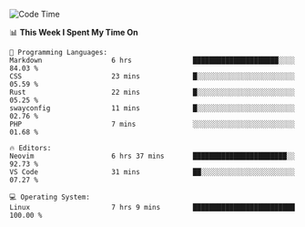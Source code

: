 <!-- [![Top Langs](https://github-readme-stats.vercel.app/api/top-langs/?username=gagahsyuja&theme=dracula&hide_border=true&border_radius=7)](https://github.com/anuraghazra/github-readme-stats) -->

<!--START_SECTION:waka-->
![Code Time](http://img.shields.io/badge/Code%20Time-275%20hrs%2040%20mins-blue)

📊 **This Week I Spent My Time On** 

```text
💬 Programming Languages: 
Markdown                 6 hrs               █████████████████████░░░░   84.03 % 
CSS                      23 mins             █░░░░░░░░░░░░░░░░░░░░░░░░   05.59 % 
Rust                     22 mins             █░░░░░░░░░░░░░░░░░░░░░░░░   05.25 % 
swayconfig               11 mins             █░░░░░░░░░░░░░░░░░░░░░░░░   02.76 % 
PHP                      7 mins              ░░░░░░░░░░░░░░░░░░░░░░░░░   01.68 % 

🔥 Editors: 
Neovim                   6 hrs 37 mins       ███████████████████████░░   92.73 % 
VS Code                  31 mins             ██░░░░░░░░░░░░░░░░░░░░░░░   07.27 % 

💻 Operating System: 
Linux                    7 hrs 9 mins        █████████████████████████   100.00 % 
```


<!--END_SECTION:waka-->
